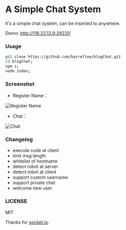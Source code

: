 A Simple Chat System
===

It's a simple chat system, can be inserted to anywhere.

Demo: http://119.23.13.9:29231/

### Usage

```bash
git clone https://github.com/barretlee/blogChat.git
cd blogChat;
npm i;
node index;
```

### Screenshot

- Register Name：

![Register Name](http://ww4.sinaimg.cn/large/6c0378f8gw1f65gcx9in0j20fi0b4mxd.jpg)

- Chat：

![Chat](http://ww4.sinaimg.cn/large/6c0378f8gw1f65gidryyxj20fy0bzglz.jpg)

### Changelog

- execute code at client
- limit msg length
- whitelist of hostname
- detect robot at server
- detect robot at client
- support custom username
- support private chat
- welcome new user

### LICENSE

MIT

Thanks for [socket.io](http://socket.io/).
